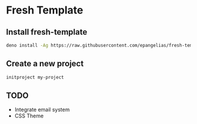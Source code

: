 # Fresh Template

## Install fresh-template

```bash
deno install -Ag https://raw.githubusercontent.com/epangelias/fresh-template/refs/heads/main/tasks/initproject.ts
```

## Create a new project

```bash
initproject my-project
```

## TODO

- Integrate email system
- CSS Theme
